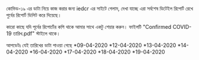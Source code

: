 কোভিড-১৯ এর ডাটা নিয়ে কাজ করার জন্য iedcr এর সাইটে গেলাম, দেখা যাচ্ছে এরা সর্বশেষ ডিটেইল রিপোর্ট রেখে পুর্বের রিপোর্ট ডিলিট করে দিয়েছে।


কারো কাছে যদি পূর্বের রিপোর্টের কপি থাকে আমার সাথে একটু শেয়ার করুন। ফাইলটি "Confirmed COVID-19 তারিখ.pdf" স্টাইলে থাকে।

আপডেটঃ যেই তারিখের ডাটা পাওয়া গেছে
*09-04-2020
*12-04-2020
*13-04-2020
*14-04-2020
*16-04-2020
*17-04-2020
*18-04-2020
*19-04-2020